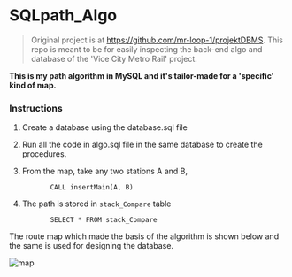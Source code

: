 # SQLpath_Algo

> Original project is at https://github.com/mr-loop-1/projektDBMS. This repo is meant to be for easily inspecting the back-end algo and database of the 'Vice City Metro Rail' project.

**This is my path algorithm in MySQL and it's tailor-made for a 'specific' kind of map.**

### Instructions
1. Create a database using the database.sql file
2. Run all the code in algo.sql file in the same database to create the procedures.
3. From the map, take any two stations A and B,
              
              CALL insertMain(A, B)
4. The path is stored in `stack_Compare` table
              
              SELECT * FROM stack_Compare

The route map which made the basis of the algorithm is shown below and the same is used for designing the database.

![map](https://user-images.githubusercontent.com/92433908/148652055-23a37e70-3713-4932-941d-d31d4bd1835e.jpg)
